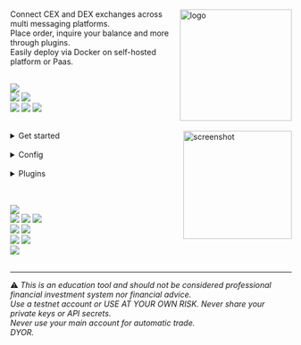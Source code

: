 <br>
<br>

<img  alt="logo" src="https://i.imgur.com/Q7iDDyB.jpg" align="right" alt="talky" width="200" height="200">
<div align="left">
<!-- <a href="https://github.com/mraniki/tt/"><img src="https://img.shields.io/github/stars/mraniki/tt?style=for-the-badge"></a>-->
<!-- <a href="https://github.com/mraniki/tt/issues"><img alt="GitHub issues" src="https://img.shields.io/github/issues/mraniki/tt?style=for-the-badge&color=blue"></a> -->
Connect CEX and DEX exchanges across multi messaging platforms.<br>
Place order, inquire your balance and more through plugins.<br>
Easily deploy via Docker on self-hosted platform or Paas.<br>
<br>
<p align="left">
<a href="https://talkytrader.github.io/wiki/"><img src="https://img.shields.io/badge/Wiki-%23000000.svg?style=for-the-badge&logo=wikipedia&logoColor=white"></a><br>
<a href="https://github.com/mraniki/tt/"><img src="https://img.shields.io/badge/github-%23000000.svg?style=for-the-badge&logo=github&logoColor=white"></a>
<a href="https://hub.docker.com/r/mraniki/tt"><img src="https://img.shields.io/docker/pulls/mraniki/tt?style=for-the-badge"></a><br>
<a href="https://coindrop.to/mraniki"><img src="https://img.shields.io/badge/tips-000000?style=for-the-badge&logo=buymeacoffee&logoColor=white"></a>
<a href="https://t.me/TTTalkyTraderChat/1"><img src="https://img.shields.io/badge/talky-blue?style=for-the-badge&logo=telegram&logoColor=white"></a>
<a href="https://discord.gg/gMNERs5M9"><img src="https://img.shields.io/discord/1049307055867035648?style=for-the-badge&logo=discord&logoColor=white&label=%20%20&color=blue"></a>
<br><br>
</p>

<img align="right" width="194" alt="screenshot" src="https://github.com/mraniki/tt/assets/8766259/14cb1653-f6b4-44e7-b07c-d930060c7363">

<details close>
<summary>Get started</summary>

<ol>
<li>Create your channel/room and your platform bot
<ul>
<li>Telegram via <a href="https://core.telegram.org/bots/tutorial">Telegram @BotFather</a> and <a href="https://docs.telethon.dev/en/stable/basic/signing-in.html">create an API key</a> </li>
<li>Discord via <a href="https://discord.com/developers/docs/intro">Discord Dev portal</a></li>
<li>Matrix via <a href="https://turt2live.github.io/matrix-bot-sdk/index.html">Matrix.org</a></li>
</ul></li>
<li>Get your
<ul>
<li><a href="https://support.metamask.io/hc/en-us/articles/360015289632-How-to-export-an-account-s-private-key">DEX wallet address and private key</a></li>
<li><a href="https://github.com/ccxt/ccxt">CEX API Keys</a></li>
</ul></li>
<li>Create your config file settings.toml or use env variables</li>

<details close>
<summary>settings example</summary>
   
<!-- https://github.com/mraniki/tt/blob/4a3e51032802ede12bd20cee12ed4a4396337575/examples/example_settings.toml#L2-->

<script src="https://emgithub.com/embed-v2.js?target=https%3A%2F%2Fgithub.com%2Fmraniki%2Ftt%2Fblob%2Fmain%2Fexamples%2Fexample_settings.toml&style=nnfx-dark&type=code&showBorder=on&showLineNumbers=on&showFullPath=on&showCopy=on"></script>

</details>

<li>Deploy via:
   <ul> 
<li>docker 
          <code>docker pull mraniki/tt:latest</code> or <code>docker pull ghcr.io/mraniki/tt:latest</code></li>
<li>locally 
          <code>git clone https://github.com/mraniki/tt:main</code> && <code>pip install -r requirements.txt</code> </li>
</ul></li>
<li>Start your container or if deployed locally use <code>python3 bot.py</code> to start </li>
<li>Try it now</li>
<a href="https://app.koyeb.com/deploy?type=docker&image=docker.io/mraniki/tt&name=tt-demo"><img src="https://img.shields.io/badge/Deploy%20on%20Koyeb-blue?style=for-the-badge&logo=koyeb"></a>
</ol>

</details>

<br>

<details close>
<summary>Config</summary>

<details close>
<summary>env vars list</summary>
<br><br>
<!-- https://github.com/mraniki/tt/blob/4a3e51032802ede12bd20cee12ed4a4396337575/examples/example.env#L2-->

<script src="https://emgithub.com/embed-v2.js?target=https%3A%2F%2Fgithub.com%2Fmraniki%2Ftt%2Fblob%2F4a3e51032802ede12bd20cee12ed4a4396337575%2Fexamples%2Fexample.env&style=nnfx-dark&type=code&showLineNumbers=on&showFileMeta=on&showFullPath=on&showCopy=on"></script>

</details>

</details>

<br>

<details close>
<summary>Plugins</summary>

<h4>Talky</h4>
<br>
<table style="border: 1px solid transparent">
<!--   <tr>
    <td>
<a href="https://talkytrader.github.io/wiki/"><img src="https://img.shields.io/badge/Wiki-%23000000.svg?style=for-the-badge&logo=wikipedia&logoColor=white"></a><br>
<a href="https://github.com/mraniki/tt/"><img src="https://img.shields.io/badge/github-%23000000.svg?style=for-the-badge&logo=github&logoColor=white"></a>
<a href="https://hub.docker.com/r/mraniki/tt"><img alt="Docker Pulls" src="https://img.shields.io/docker/pulls/mraniki/tt?style=for-the-badge"></a><br>
<a href="https://coindrop.to/mraniki"><img src="https://img.shields.io/badge/tips-000000?style=for-the-badge&logo=buymeacoffee&logoColor=white"></a>
<a href="https://t.me/TTTalkyTraderChat/1"><img src="https://img.shields.io/badge/talky-blue?style=for-the-badge&logo=telegram&logoColor=white"></a>
<a href="https://discord.gg/gMNERs5M9"><img src="https://img.shields.io/discord/1049307055867035648?style=for-the-badge&logo=discord&logoColor=white&label=%20%20&color=blue"></a>
   </td>
      <td align="center"><img width="200" alt="Logo" src="https://i.imgur.com/Q7iDDyB.jpg"></td>
  </tr> -->
  <tr>
    <td>
   <a href="https://hub.docker.com/r/mraniki/tt"><img alt="Docker Pulls" src="https://img.shields.io/docker/pulls/mraniki/tt?style=for-the-badge&logo=Docker&logoColor=white"></a><br>
   <a href="https://talkytrader.github.io/wiki/"><img src="https://img.shields.io/github/actions/workflow/status/mraniki/tt/%F0%9F%91%B7Flow.yml?style=for-the-badge&logo=GitHub&logoColor=white"></a><br>
   <a href="https://codebeat.co/projects/github-com-mraniki-tt-main"><img alt="codebeat badge" src="https://codebeat.co/badges/94b328d7-777c-4d54-a0d9-ff4625c5e05d" /></a><br>
<a href="https://codecov.io/gh/mraniki/tt" ><img src="https://codecov.io/gh/mraniki/tt/branch/dev/graph/badge.svg?token=ILJTC0F4K1"/> </a>
    </td>
    <td align="center"> 
       Connect CEX and DEX exchanges <br>
       across multi messaging platforms <br>
       with plugin support.
    </td>
     
  </tr>
</table>
<br>

<h4>FindMyOrder</h4>

<table style="border: 1px solid transparent">
<!--   <tr>
    <td>
<a href="https://talkytrader.github.io/wiki/"><img src="https://img.shields.io/badge/Wiki-%23000000.svg?style=for-the-badge&logo=wikipedia&logoColor=white"></a><br>
<a href="https://github.com/mraniki/findmyorder/"><img src="https://img.shields.io/badge/github-%23000000.svg?style=for-the-badge&logo=github&logoColor=white"></a>
<a href="https://hub.docker.com/r/mraniki/tt"><img src="https://img.shields.io/docker/pulls/mraniki/tt?style=for-the-badge"></a><br>
<a href="https://coindrop.to/mraniki"><img src="https://img.shields.io/badge/tips-000000?style=for-the-badge&logo=buymeacoffee&logoColor=white"></a>
<a href="https://t.me/TTTalkyTraderChat/1"><img src="https://img.shields.io/badge/talky-blue?style=for-the-badge&logo=telegram&logoColor=white"></a>
<a href="https://discord.gg/gMNERs5M9"><img src="https://img.shields.io/discord/1049307055867035648?style=for-the-badge&logo=discord&logoColor=white&label=%20%20&color=blue"></a>
    </td>
    <td align="center"><img width="200" alt="Logo" src="https://user-images.githubusercontent.com/8766259/233823991-cceaa05a-ff15-4796-a6bb-bcb3ee0d8859.jpg"></td>
  </tr> -->
  <tr>
    <td>
      <a href="https://pypi.org/project/findmyorder/"><img src="https://img.shields.io/pypi/v/findmyorder?style=for-the-badge&logo=PyPI&logoColor=white"></a><br>
      <a href="https://pypi.org/project/findmyorder/"><img src="https://img.shields.io/pypi/dm/findmyorder?style=for-the-badge&logo=PyPI&logoColor=white&label=pypi&labelColor=grey"></a><br>
      <a href="https://github.com/mraniki/findmyorder"><img src="https://img.shields.io/github/actions/workflow/status/mraniki/findmyorder/%F0%9F%91%B7%E2%80%8D%E2%99%82%EF%B8%8FFlow.yml?style=for-the-badge&logo=GitHub&logoColor=white"></a><br>
   <a href="https://talkyuniverse.readthedocs.io/projects/fyndmyorder/"><img src="https://readthedocs.org/projects/talkytrend/badge/?version=latest&style=for-the-badge"></a><br>
   <a href="https://codebeat.co/projects/github-com-mraniki-findmyorder-main"><img src="https://codebeat.co/badges/9b113098-d22d-498d-9c61-eb1e96c1311a"/></a><br>
   <a href="https://codecov.io/gh/mraniki/findmyorder"><img src="https://codecov.io/gh/mraniki/findmyorder/branch/main/graph/badge.svg?token=4838MSZNCC"/> </a><br>
    </td>
     <td align="left"> 
        Find My order,<br>
       a parsing package to find trading order
     </td>
  </tr>
</table>

<h5>How to use it</h5>
<pre>
<code>
      from findmyorder import FindMyOrder
         fmo = FindMyOrder()
         msg_order = "buy EURUSD sl=1000 tp=1000 q=1 comment=FOMC"
         order = await fmo.get_order(msg_order)
         #{'action': 'BUY', 'instrument': 'EURUSD', 'stop_loss': '1000', 'take_profit': '1000', 'quantity': '2', 'order_type': None, 'leverage_type': None, 'comment': None, 'timestamp': datetime.datetime(2023, 5, 3, 12, 10, 28, 731282, tzinfo=datetime.timezone.utc)}
</code>
</pre>

<h5>Example</h5>

https://github.com/mraniki/findmyorder/blob/6211e686abf1321ab3d5a8ac33068f854b0e9336/examples/example.py#L1-L90

<h4>DXSP</h4>
<br>

<table style="border: 1px solid transparent">
<!--   <tr>
    <td>
<a href="https://talkytrader.github.io/wiki/"><img src="https://img.shields.io/badge/Wiki-%23000000.svg?style=for-the-badge&logo=wikipedia&logoColor=white"></a><br>
<a href="https://github.com/mraniki/dxsp/"><img src="https://img.shields.io/badge/github-%23000000.svg?style=for-the-badge&logo=github&logoColor=white"></a>
<a href="https://hub.docker.com/r/mraniki/tt"><img src="https://img.shields.io/docker/pulls/mraniki/tt?style=for-the-badge"></a><br>
<a href="https://coindrop.to/mraniki"><img src="https://img.shields.io/badge/tips-000000?style=for-the-badge&logo=buymeacoffee&logoColor=white"></a>
<a href="https://t.me/TTTalkyTraderChat/1"><img src="https://img.shields.io/badge/talky-blue?style=for-the-badge&logo=telegram&logoColor=white"></a>
<a href="https://discord.gg/gMNERs5M9"><img src="https://img.shields.io/discord/1049307055867035648?style=for-the-badge&logo=discord&logoColor=white&label=%20%20&color=blue"></a>
  </td>
    <td align="center"><img width="200" alt="Logo" src="https://user-images.githubusercontent.com/8766259/231213427-63ea2752-13d5-4993-aee2-90671b57fc6e.png"></td>
  </tr> -->
  <tr>
    <td>
      <a href="https://pypi.org/project/dxsp/"><img src="https://img.shields.io/pypi/v/dxsp?style=for-the-badge&logo=PyPI&logoColor=white"></a><br>
      <a href="https://pypi.org/project/dxsp/"><img src="https://img.shields.io/pypi/dm/dxsp?style=for-the-badge&logo=PyPI&logoColor=white&label=pypi&labelColor=grey"></a><br>
      <a href="https://github.com/mraniki/dxsp/"><img src="https://img.shields.io/github/actions/workflow/status/mraniki/dxsp/%F0%9F%91%B7Flow.yml?style=for-the-badge&logo=GitHub&logoColor=white"></a><br>
   <a href="https://talkyuniverse.readthedocs.io/projects/dxsp/"><img src="https://readthedocs.org/projects/dxsp/badge/?version=latest&style=for-the-badge"></a><br>
   <a href="https://codebeat.co/projects/github-com-mraniki-dxsp-main"><img src="https://codebeat.co/badges/b1376839-73bc-4b41-bfc1-2fb099f1fc2a"/></a><br>
   <a href="https://codecov.io/gh/mraniki/dxsp"><img src="https://codecov.io/gh/mraniki/dxsp/branch/main/graph/badge.svg?token=39ED0ZA6IH"/> </a><br>
    </td>
    <td align="left"> 
Swap made easy<br>
Trade on any blockchains with uniswap based router or 0x protocol.
    </td>
     
  </tr>
</table>

<h5>How to use it</h5>
<pre>
<code>
   from dxsp import DexSwap
    dex = DexSwap()
    #BUY 10 USDT to SWAP with BITCOIN
    demo_tx = await dex.get_swap('USDT','wBTC',10)
    print("demo_tx ", demo_tx)
</code>
</pre>

<h5>Example</h5>

https://github.com/mraniki/dxsp/blob/f76fd035eddadc4de2a8509a7c26250c187b0658/examples/example.py#L1-L68


<h4>IamListening</h4>
<br>
<table style="border: 1px solid transparent">
<!--   <tr>
    <td>
<a href="https://talkytrader.github.io/wiki/"><img src="https://img.shields.io/badge/Wiki-%23000000.svg?style=for-the-badge&logo=wikipedia&logoColor=white"></a><br>
<a href="https://github.com/mraniki/iamlistening/"><img src="https://img.shields.io/badge/github-%23000000.svg?style=for-the-badge&logo=github&logoColor=white"></a>
<a href="https://hub.docker.com/r/mraniki/tt"><img alt="Docker Pulls" src="https://img.shields.io/docker/pulls/mraniki/tt?style=for-the-badge"></a><br>
<a href="https://coindrop.to/mraniki"><img src="https://img.shields.io/badge/tips-000000?style=for-the-badge&logo=buymeacoffee&logoColor=white"></a>
<a href="https://t.me/TTTalkyTraderChat/1"><img src="https://img.shields.io/badge/talky-blue?style=for-the-badge&logo=telegram&logoColor=white"></a> <a href="https://discord.gg/gMNERs5M9"><img src="https://img.shields.io/discord/1049307055867035648?style=for-the-badge&logo=discord&logoColor=white&label=%20%20&color=blue"></a>
    </td>
    <td align="center"><img width="200" alt="Logo" src="https://user-images.githubusercontent.com/8766259/242846519-f76331f6-8821-49eb-8f1c-06aedd8557be.jpeg"></td>
  </tr> -->
  <tr>
    <td>
      <a href="https://pypi.org/project/iamlistening/"><img src="https://img.shields.io/pypi/v/iamlistening?style=for-the-badge&logo=PyPI&logoColor=white"></a><br>
      <a href="https://pypi.org/project/iamlistening/"><img src="https://img.shields.io/pypi/dm/iamlistening?style=for-the-badge&logo=PyPI&logoColor=white&label=pypi&labelColor=grey"></a><br>
      <a href="https://github.com/mraniki/iamlistening/"><img src="https://img.shields.io/github/actions/workflow/status/mraniki/iamlistening/%F0%9F%91%B7%E2%80%8D%E2%99%82%EF%B8%8FFlow.yml?style=for-the-badge&logo=GitHub&logoColor=white"></a><br>
   <a href="https://talkyuniverse.readthedocs.io/projects/iamlistening/"><img src="https://readthedocs.org/projects/iamlistening/badge/?version=latest&style=for-the-badge"></a><br>
   <a href="https://codebeat.co/projects/github-com-mraniki-iamlistening-main"><img src="https://codebeat.co/badges/4085334e-4590-41f6-a70c-69e9a2641c79"/></a><br>
   <a href="https://codecov.io/gh/mraniki/iamlistening"> <img src="https://codecov.io/gh/mraniki/iamlistening/branch/main/graph/badge.svg?token=QZ55U6KQFN"/></a><br>
    </td>
    <td align="left"> 
       A python package to listen to messaging platforms,<br>
       such as discord, telegram and matrix 
    </td>
     
  </tr>
</table>

<h5>How to use it</h5>
<pre>
<code>
      from iamlistening import Listener
        listener = Listener()
        task = asyncio.create_task(listener.run_forever())
        while True:
          try:
              msg = await listener.get_latest_message()
              if msg:
                  print(f"Frasier👂: {msg}"
          except Exception as error:
              print(error)
        await task
</code>
</pre>

<h5>Example</h5>

https://github.com/mraniki/iamlistening/blob/52db0f4c194fe9edd12f48199737b4e1c73f7194/examples/example.py#L1-L54

<h4>TalkyTrend</h4>
<br>
<table style="border: 1px solid transparent">
<!--   <tr>
    <td>
       <a href="https://talkytrader.github.io/wiki/"><img src="https://img.shields.io/badge/Wiki-%23000000.svg?style=for-the-badge&logo=wikipedia&logoColor=white"></a><br>
<a href="https://github.com/mraniki/talkytrend/"><img src="https://img.shields.io/badge/github-%23000000.svg?style=for-the-badge&logo=github&logoColor=white"></a>
<a href="https://hub.docker.com/r/mraniki/tt"><img src="https://img.shields.io/docker/pulls/mraniki/tt?style=for-the-badge"></a><br>
<a href="https://coindrop.to/mraniki"><img src="https://img.shields.io/badge/tips-000000?style=for-the-badge&logo=buymeacoffee&logoColor=white"></a>
<a href="https://t.me/TTTalkyTraderChat/1"><img src="https://img.shields.io/badge/talky-blue?style=for-the-badge&logo=telegram&logoColor=white"></a>
<a href="https://discord.gg/gMNERs5M9"><img src="https://img.shields.io/discord/1049307055867035648?style=for-the-badge&logo=discord&logoColor=white&label=%20%20&color=blue"></a>
       </td>
    <td align="center"><img width="200" alt="Logo" src="https://user-images.githubusercontent.com/8766259/226854338-e900f69e-d884-4a9a-90b1-b3dde7711b31.png"></td>
  </tr> -->
  <tr>
    <td>
      <a href="https://pypi.org/project/talkytrend/"><img src="https://img.shields.io/pypi/v/talkytrend?style=for-the-badge&logo=PyPI&logoColor=white"></a><br>
      <a href="https://pypi.org/project/talkytrend/"><img src="https://img.shields.io/pypi/dm/talkytrend?style=for-the-badge&logo=PyPI&logoColor=white"></a><br>
      <a href="https://github.com/mraniki/talkytrend/"><img src="https://img.shields.io/github/actions/workflow/status/mraniki/talkytrend/%F0%9F%91%B7%E2%80%8D%E2%99%82%EF%B8%8FFlow.yml?style=for-the-badge&logo=GitHub&logoColor=white"></a><br>
      <a href="https://talkyuniverse.readthedocs.io/projects/talkytrend/"><img src="https://readthedocs.org/projects/talkytrend/badge/?version=latest&style=for-the-badge"></a><br>
      <a href="https://codebeat.co/projects/github-com-mraniki-talkytrend-main"><img src="https://codebeat.co/badges/24c90aab-02d7-4cd1-9ad8-5907e180c9e6"/></a> <br>
      <a href="https://codecov.io/gh/mraniki/talkytrend"><img src="https://codecov.io/gh/mraniki/talkytrend/branch/main/graph/badge.svg?token=WAHUEMAJN6"/></a><br>
    </td>
    <td align="left"> 
Retrieve asset trend and economic data.<br>
Trading view connectivity with signal scanner<br>
News connectivity<br>
       FOMC reminder<br>
    </td>
     
  </tr>
</table>

<h5>How to use it</h5>
<pre>
<code>
   from talkytrend import TalkyTrend
   talky = TalkyTrend()
    result = await talky.check_signal()
    #  BUY
    result = await talky.fetch_key_events()
    print(result)
    #  Title:  FDA advisers say new Alzheimer’s drug lecanemab slows cognitive decline
    # Description:  Panel’s opinion could pave way for full regulatory approval next month for treatment of disease that affects 6.5m Americans
    monitor = await talky.scanner() #ongoing monitoring
    # New signal for BTCUSD (4h): STRONG_SELL
    # Key event: {'title': 'OPEC-JMMC Meetings', 'country': 'ALL', 'date': '2023-06-04T06:15:00-04:00', 'impact': 'High', 'forecast': '', 'previous': ''}\
    # Key news: FDA advisers say new Alzheimer’s drug lecanemab slows cognitive decline
</code>
</pre>

<h5>Example</h5>
https://github.com/mraniki/talkytrend/blob/af472db335afec4e6a643077f7483d030e8511ac/examples/example.py#L1-L50

</details>

<br><br>
<img src="https://img.shields.io/badge/python-3670A0?style=for-the-badge&logo=python&logoColor=ffdd54"><br>
<img src="https://img.shields.io/badge/FastAPI-005571?style=for-the-badge&logo=fastapi">
<img src="https://img.shields.io/badge/uvicorn-005571?style=for-the-badge&logo=fastapi">
<img src="https://img.shields.io/badge/apprise-005571?style=for-the-badge&logo=chatbot"><br>
<img src="https://img.shields.io/badge/CCXT-black?style=for-the-badge&logo=librariesdotio&logoColor=white">
<img src="https://img.shields.io/badge/dxsp-black?style=for-the-badge&logo=librariesdotio&logoColor=white"><br>
<img src="https://img.shields.io/badge/findmyorder-black?style=for-the-badge&logo=librariesdotio&logoColor=white">
<img src="https://img.shields.io/badge/iamlistening-black?style=for-the-badge&logo=librariesdotio&logoColor=white"><br>
<img src="https://img.shields.io/badge/talkytrend-black?style=for-the-badge&logo=librariesdotio&logoColor=white">
<br><br>

<HR>
⚠️ <em>This is an education tool and should not be considered professional financial investment system nor financial advice.<br>Use a testnet account or USE AT YOUR OWN RISK. Never share your private keys or API secrets.<br>Never use your main account for automatic trade.<br>DYOR.</em>

</div>
